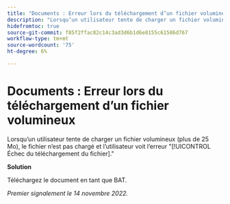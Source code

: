 ```yaml
---
title: "Documents : Erreur lors du téléchargement d’un fichier volumineux"
description: "Lorsqu’un utilisateur tente de charger un fichier volumineux (plus de 25 Mo), le fichier n’est pas chargé et l’utilisateur voit l’erreur Échec du téléchargement du fichier."
hidefromtoc: true
source-git-commit: f85f2ffac82c14c3ad3d6b1d6e8155c61586d767
workflow-type: tm+mt
source-wordcount: '75'
ht-degree: 6%

---
```



# Documents : Erreur lors du téléchargement d’un fichier volumineux

<!--This article is on WF and WFP TOCs-->

Lorsqu’un utilisateur tente de charger un fichier volumineux (plus de 25 Mo), le fichier n’est pas chargé et l’utilisateur voit l’erreur &quot;[!UICONTROL Échec du téléchargement du fichier].&quot;

**Solution**

Téléchargez le document en tant que BAT.

_Premier signalement le 14 novembre 2022._


